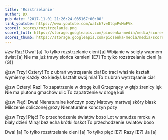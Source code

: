 ```yaml
---
title: 'Rozstrzelanie'
author: DX
pub_date: '2017-11-01 21:26:24.035167+00:00'
link_youtube: https://www.youtube.com/watch?v=DtqmPvMwFVk
score1: scores/rozstrzelanie.png
score1_full: https://storage.googleapis.com/piosenka-media/media/scores/rozstrzelanie.png
score1_thumb: https://storage.googleapis.com/piosenka-media/media/scores/rozstrzelanie.png.180x0_q85_upscale.png
---
```


#zw
Raz! Dwa! [a]
To tylko rozstrzelanie cieni [a]
Wbijanie w ścięty wapnem świat [a]
Nie ma już trawy słońca kamieni [E7]
To tylko rozstrzelanie cieni [a (G)]

@zw
Trzy! Cztery!
To z ubrań wytrząsanie ciał
Bo traci właśnie kształt wymierny
Każdy kto kiedyś kształt swój miał
To z ubrań wytrząsanie ciał

@zw
Cztery! Raz!
To zapatrzenie w drogę kuli
Grzęznący w głąb źrenicy lęk
Nie ma plutonu gmachów ulic
To zapatrzenie w drogę kuli

@zw
Pięć! Dwa!
Nienaturalne kończyn pozy
Matowy martwej skóry blask
Milczenie obliczonej grozy
Nienaturalne kończyn pozy

@zw
Trzy! Pięć!
To przechodzenie światów boso
Lot w smudze mroku w biały dzień
Minął bez echa krótki łoskot
To przechodzenie światów boso

Dwa! [a]
To tylko rozstrzelanie cieni [a]
To tylko pięć [E7]
Razy [E7]
Ja [a]